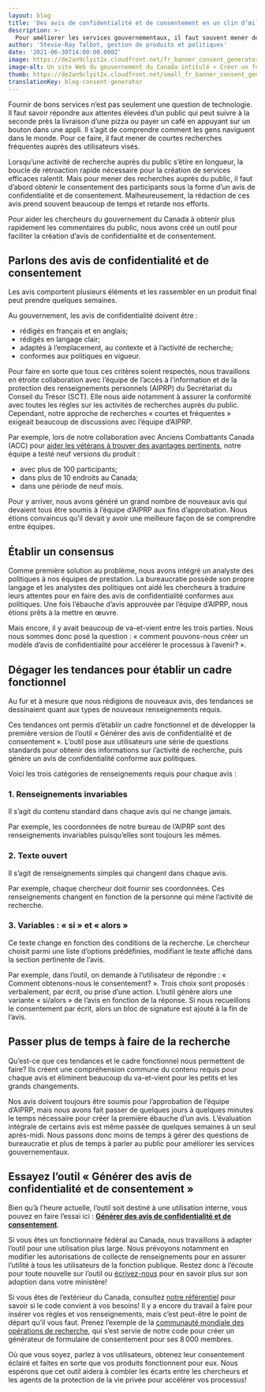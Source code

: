 ```yaml
---
layout: blog
title: 'Des avis de confidentialité et de consentement en un clin d’œil'
description: >-
  Pour améliorer les services gouvernementaux, il faut souvent mener de courtes recherches auprès des utilisateurs. Et bien sûr, chacune de ces activités de recherche nécessite un nouvel avis de confidentialité et de consentement. Pour nous aider dans cette tâche ardue, nous avons créé un outil à l’intention des chercheurs du gouvernement du Canada qui génère rapidement des avis conformes. 
author: 'Stevie-Ray Talbot, gestion de produits et politiques'
date: '2021-06-30T14:00:00.000Z'
image: https://de2an9clyit2x.cloudfront.net/fr_banner_consent_generator_94dddc2fa6.jpeg
image-alt: Un site Web du gouvernement du Canada intitulé « Créer un formulaire pour le recrutement et les tests par interception », affiché sur un écran d’ordinateur portable et un téléphone mobile.
thumb: https://de2an9clyit2x.cloudfront.net/small_fr_banner_consent_generator_94dddc2fa6.jpeg
translationKey: blog-consent-generator
---
```

Fournir de bons services n’est pas seulement une question de technologie. Il faut savoir répondre aux attentes élevées d’un public qui peut suivre à la seconde près la livraison d’une pizza ou payer un café en appuyant sur un bouton dans une appli. Il s’agit de comprendre comment les gens naviguent dans le monde. Pour ce faire, il faut mener de courtes recherches fréquentes auprès des utilisateurs visés. 

Lorsqu’une activité de recherche auprès du public s’étire en longueur, la boucle de rétroaction rapide nécessaire pour la création de services efficaces ralentit. Mais pour mener des recherches auprès du public, il faut d’abord obtenir le consentement des participants sous la forme d’un avis de confidentialité et de consentement. Malheureusement, la rédaction de ces avis prend souvent beaucoup de temps et retarde nos efforts. 

Pour aider les chercheurs du gouvernement du Canada à obtenir plus rapidement les commentaires du public, nous avons créé un outil pour faciliter la création d’avis de confidentialité et de consentement. 

## Parlons des avis de confidentialité et de consentement
Les avis comportent plusieurs éléments et les rassembler en un produit final peut prendre quelques semaines. 

Au gouvernement, les avis de confidentialité doivent être : 

* rédigés en français et en anglais;
* rédigés en langage clair;
* adaptés à l’emplacement, au contexte et à l’activité de recherche;
* conformes aux politiques en vigueur.

Pour faire en sorte que tous ces critères soient respectés, nous travaillons en étroite collaboration avec l’équipe de l’accès à l’information et de la protection des renseignements personnels (AIPRP) du Secrétariat du Conseil du Trésor (SCT). Elle nous aide notamment à assurer la conformité avec toutes les règles sur les activités de recherches auprès du public. Cependant, notre approche de recherches « courtes et fréquentes » exigeait beaucoup de discussions avec l’équipe d’AIPRP. 

Par exemple, lors de notre collaboration avec Anciens Combattants Canada (ACC) pour [aider les vétérans à trouver des avantages pertinents](https://benefits-avantages.veterans.gc.ca/?lng=fr), notre équipe a testé neuf versions du produit :

* avec plus de 100 participants;
* dans plus de 10 endroits au Canada;
* dans une période de neuf mois.

Pour y arriver, nous avons généré un grand nombre de nouveaux avis qui devaient tous être soumis à l’équipe d’AIPRP aux fins d’approbation. Nous étions convaincus qu’il devait y avoir une meilleure façon de se comprendre entre équipes. 

## Établir un consensus
Comme première solution au problème, nous avons intégré un analyste des politiques à nos équipes de prestation. La bureaucratie possède son propre langage et les analystes des politiques ont aidé les chercheurs à traduire leurs attentes pour en faire des avis de confidentialité conformes aux politiques. Une fois l’ébauche d’avis approuvée par l’équipe d’AIPRP, nous étions prêts à la mettre en œuvre.

Mais encore, il y avait beaucoup de va-et-vient entre les trois parties. Nous nous sommes donc posé la question : « comment pouvons-nous créer un modèle d’avis de confidentialité pour accélérer le processus à l’avenir? ».

## Dégager les tendances pour établir un cadre fonctionnel
Au fur et à mesure que nous rédigions de nouveaux avis, des tendances se dessinaient quant aux types de nouveaux renseignements requis. 

Ces tendances ont permis d’établir un cadre fonctionnel et de développer la première version de l’outil « Générer des avis de confidentialité et de consentement ». L’outil pose aux utilisateurs une série de questions standards pour obtenir des informations sur l’activité de recherche, puis génère un avis de confidentialité conforme aux politiques. 

Voici les trois catégories de renseignements requis pour chaque avis :

### 1. Renseignements invariables
Il s’agit du contenu standard dans chaque avis qui ne change jamais. 

Par exemple, les coordonnées de notre bureau de l’AIPRP sont des renseignements invariables puisqu’elles sont toujours les mêmes.

### 2. Texte ouvert
Il s’agit de renseignements simples qui changent dans chaque avis. 

Par exemple, chaque chercheur doit fournir ses coordonnées. Ces renseignements changent en fonction de la personne qui mène l’activité de recherche. 

### 3. Variables : « si » et « alors »
Ce texte change en fonction des conditions de la recherche. Le chercheur choisit parmi une liste d’options prédéfinies, modifiant le texte affiché dans la section pertinente de l’avis. 

Par exemple, dans l’outil, on demande à l’utilisateur de répondre : « Comment obtenons-nous le consentement? ». Trois choix sont proposés : verbalement, par écrit, ou prise d’une action. L’outil génère alors une variante « si/alors » de l’avis en fonction de la réponse. Si nous recueillons le consentement par écrit, alors un bloc de signature est ajouté à la fin de l’avis. 

## Passer plus de temps à faire de la recherche
Qu’est-ce que ces tendances et le cadre fonctionnel nous permettent de faire? Ils créent une compréhension commune du contenu requis pour chaque avis et éliminent beaucoup du va-et-vient pour les petits et les grands changements.   

Nos avis doivent toujours être soumis pour l’approbation de l’équipe d’AIPRP, mais nous avons fait passer de quelques jours à quelques minutes le temps nécessaire pour créer la première ébauche d’un avis. L’évaluation intégrale de certains avis est même passée de quelques semaines à un seul après-midi. Nous passons donc moins de temps à gérer des questions de bureaucratie et plus de temps à parler au public pour améliorer les services gouvernementaux.

## Essayez l’outil « Générer des avis de confidentialité et de consentement »
Bien qu’à l’heure actuelle, l’outil soit destiné à une utilisation interne, vous pouvez en faire l’essai ici : **[Générer des avis de confidentialité et de consentement](https://privacy-statements.cds.alpha.canada.ca/fr/)**. 

Si vous êtes un fonctionnaire fédéral au Canada, nous travaillons à adapter l’outil pour une utilisation plus large. Nous prévoyons notamment en modifier les autorisations de collecte de renseignements pour en assurer l’utilité à tous les utilisateurs de la fonction publique. Restez donc à l’écoute pour toute nouvelle sur l’outil ou [écrivez-nous](mailto:CDS-SNC@tbs-sct.gc.ca) pour en savoir plus sur son adoption dans votre ministère!  

Si vous êtes de l’extérieur du Canada, consultez [notre référentiel](https://github.com/cds-snc/simplify-privacy-statements-V2) pour savoir si le code convient à vos besoins! Il y a encore du travail à faire pour insérer vos règles et vos renseignements, mais c’est peut-être le point de départ qu’il vous faut. Prenez l’exemple de la [communauté mondiale des opérations de recherche](https://researchops.community/), qui s’est servie de notre code pour créer un générateur de formulaire de consentement pour ses 8 000 membres.

Où que vous soyez, parlez à vos utilisateurs, obtenez leur consentement éclairé et faites en sorte que vos produits fonctionnent pour eux. Nous espérons que cet outil aidera à combler les écarts entre les chercheurs et les agents de la protection de la vie privée pour accélérer vos processus! 

